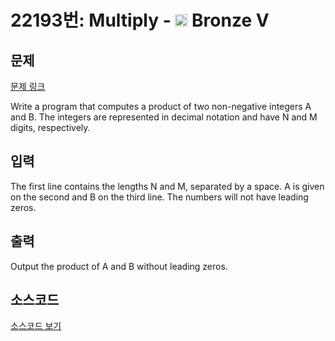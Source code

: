# 22193번: Multiply - <img src="https://static.solved.ac/tier_small/1.svg" style="height:20px" /> Bronze V

<!-- performance -->

<!-- 문제 제출 후 깃허브에 푸시를 했을 때 제출한 코드의 성능이 입력될 공간입니다.-->

<!-- end -->

## 문제

[문제 링크](https://boj.kr/22193)

<p>Write a program that computes a product of two non-negative integers A and B. The integers are represented in decimal notation and have N and M digits, respectively.</p>

## 입력

<p>The first line contains the lengths N and M, separated by a space. A is given on the second and B on the third line. The numbers will not have leading zeros.</p>

## 출력

<p>Output the product of A and B without leading zeros.</p>

## 소스코드

[소스코드 보기](Multiply.cpp)